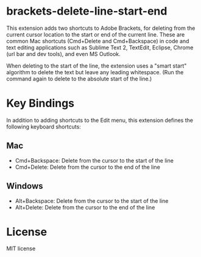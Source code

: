 brackets-delete-line-start-end
==============================

This extension adds two shortcuts to Adobe Brackets, for deleting from the current cursor location to the start or end of the current line. These are common Mac shortcuts (Cmd+Delete and Cmd+Backspace) in code and text editing applications such as Sublime Text 2, TextEdit, Eclipse, Chrome (url bar and dev tools), and even MS Outlook.

When deleting to the start of the line, the extension uses a "smart start" algorithm to delete the text but leave any leading whitespace. (Run the command again to delete to the absolute start of the line.)

Key Bindings
============
In addition to adding shortcuts to the Edit menu, this extension defines the following keyboard shortcuts:

Mac
---
 - Cmd+Backspace: Delete from the cursor to the start of the line
 - Cmd+Delete: Delete from the cursor to the end of the line

Windows
-------
 - Alt+Backspace: Delete from the cursor to the start of the line
 - Alt+Delete: Delete from the cursor to the end of the line

License
=======
MIT license